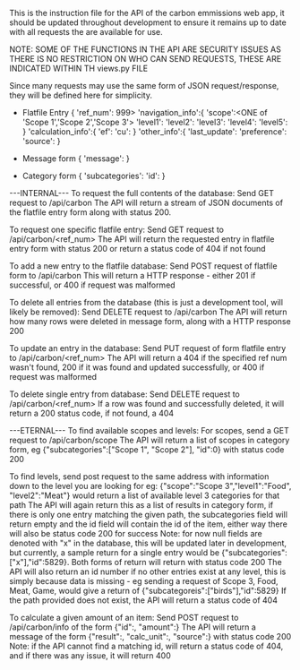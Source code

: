 This is the instruction file for the API of the carbon emmissions web app, it should be updated 
throughout development to ensure it remains up to date with all requests the are available for use.

NOTE: SOME OF THE FUNCTIONS IN THE API ARE SECURITY ISSUES AS THERE IS NO RESTRICTION ON WHO CAN SEND REQUESTS, THESE ARE INDICATED WITHIN TH views.py FILE

Since many requests may use the same form of JSON request/response, they will be defined here for simplicity.
 - Flatfile Entry
 {
 'ref_num':<int > 999> 
 'navigation_info':{
	'scope':<ONE of 'Scope 1','Scope 2','Scope 3'>
	'level1':<string>
	'level2':<string>
	'level3':<string>
	'level4':<string>
	'level5':<string>
	}
'calculation_info':{
	'ef':<double>
	'cu':<string>
	}
'other_info':{
	'last_update':<datetime>
	'preference':<int>
	'source':<string>
 }

- Message form
{
'message':<string>
}

- Category form
{
'subcategories':<list of strings>
'id':<integer>
}

---INTERNAL---
To request the full contents of the database:
Send GET request to <host>/api/carbon
The API will return a stream of JSON documents of the flatfile entry form along with status 200.

To request one specific flatfile entry:
Send GET request to <host>/api/carbon/<ref_num>
The API will return the requested entry in flatfile entry form with status 200 or return a status code of 404 if not found

To add a new entry to the flatfile database:
Send POST request of flatfile form to <host>/api/carbon
This will return a HTTP response - either 201 if successful, or 400 if request was malformed

To delete all entries from the database (this is just a development tool, will likely be removed):
Send DELETE request to <host>/api/carbon
The API will return how many rows were deleted in message form, along with a HTTP response 200

To update an entry in the database:
Send PUT request of form flatfile entry to <host>/api/carbon/<ref_num>
The API will return a 404 if the specified ref num wasn't found, 200 if it was found and updated successfully, or 400 if request was malformed

To delete single entry from database:
Send DELETE request to <host>/api/carbon/<ref_num>
If a row was found and successfully deleted, it will return a 200 status code, if not found, a 404



---ETERNAL---
To find available scopes and levels:
For scopes, send a GET request to <host>/api/carbon/scope
The API will return a list of scopes in category form, eg {"subcategories":["Scope 1", "Scope 2"], "id":0} with status code 200

To find levels, send post request to the same address with information down to the level you are looking for
eg: {"scope":"Scope 3","level1":"Food", "level2":"Meat"} would return a list of available level 3 categories for that path
The API will again return this as a list of results in category form, if there is only one entry matching the given path, the subcategories field will return empty and the id field will contain the id of the item, either way there will also be status code 200 for success
Note: for now null fields are denoted with "x" in the database, this will be updated later in development, but currently, a sample return for a single entry would be {"subcategories":["x"],"id":5829}. Both forms of return will return with status code 200
The API will also return an id number if no other entries exist at any level, this is simply because data is missing - eg sending a request of Scope 3, Food, Meat, Game, would give a return of {"subcategoreis":["birds"],"id":5829}
If the path provided does not exist, the API will return a status code of 404


To calculate a given amount of an item:
Send POST request to <host>/api/carbon/info of the form {"id":<integer>, "amount":<integer>}
The API will return a message of the form {"result":<float>, "calc_unit":<string>, "source":<string>} with status code 200
Note: if the API cannot find a matching id, will return a status code of 404, and if there was any issue, it will return 400
